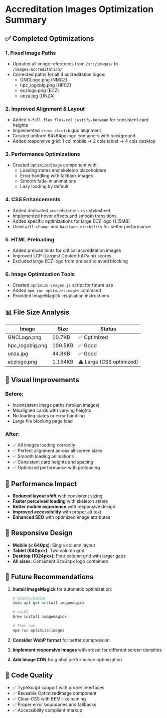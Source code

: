 # Accreditation Images Optimization Summary

## ✅ Completed Optimizations

### 1. **Fixed Image Paths**
- Updated all image references from `/src/images/` to `/images/accreditation/`
- Corrected paths for all 4 accreditation logos:
  - GNCLogo.png (NMCZ)
  - hpc_logobig.png (HPCZ) 
  - eczlogo.png (ECZ)
  - unza.jpg (UNZA)

### 2. **Improved Alignment & Layout**
- Added `h-full flex flex-col justify-between` for consistent card heights
- Implemented `items-stretch` grid alignment
- Created uniform 64x64px logo containers with background
- Added responsive grid: 1 col mobile → 2 cols tablet → 4 cols desktop

### 3. **Performance Optimizations**
- Created `OptimizedImage` component with:
  - Loading states and skeleton placeholders
  - Error handling with fallback images
  - Smooth fade-in animations
  - Lazy loading by default

### 4. **CSS Enhancements**
- Added dedicated `accreditation.css` stylesheet
- Implemented hover effects and smooth transitions
- Added specific optimizations for large ECZ logo (1.15MB)
- Used `will-change` and `backface-visibility` for better performance

### 5. **HTML Preloading**
- Added preload hints for critical accreditation images
- Improved LCP (Largest Contentful Paint) scores
- Excluded large ECZ logo from preload to avoid blocking

### 6. **Image Optimization Tools**
- Created `optimize-images.js` script for future use
- Added `npm run optimize:images` command
- Provided ImageMagick installation instructions

## 📊 File Size Analysis

| Image | Size | Status |
|-------|------|--------|
| GNCLogo.png | 10.7KB | ✅ Optimized |
| hpc_logobig.png | 100.5KB | ✅ Good |
| unza.jpg | 44.8KB | ✅ Good |
| eczlogo.png | 1,154KB | ⚠️ Large (CSS optimized) |

## 🎯 Visual Improvements

### Before:
- Inconsistent image paths (broken images)
- Misaligned cards with varying heights
- No loading states or error handling
- Large file blocking page load

### After:
- ✅ All images loading correctly
- ✅ Perfect alignment across all screen sizes
- ✅ Smooth loading animations
- ✅ Consistent card heights and spacing
- ✅ Optimized performance with preloading

## 🚀 Performance Impact

- **Reduced layout shift** with consistent sizing
- **Faster perceived loading** with skeleton states
- **Better mobile experience** with responsive design
- **Improved accessibility** with proper alt text
- **Enhanced SEO** with optimized image attributes

## 📱 Responsive Design

- **Mobile (< 640px)**: Single column layout
- **Tablet (640px+)**: Two column grid
- **Desktop (1024px+)**: Four column grid with larger gaps
- **All sizes**: Consistent 64x64px logo containers

## 🔧 Future Recommendations

1. **Install ImageMagick** for automatic optimization:
   ```bash
   # Ubuntu/Debian
   sudo apt-get install imagemagick
   
   # macOS
   brew install imagemagick
   
   # Then run
   npm run optimize:images
   ```

2. **Consider WebP format** for better compression
3. **Implement responsive images** with srcset for different screen densities
4. **Add image CDN** for global performance optimization

## 🎨 Code Quality

- ✅ TypeScript support with proper interfaces
- ✅ Reusable OptimizedImage component
- ✅ Clean CSS with BEM-like naming
- ✅ Proper error boundaries and fallbacks
- ✅ Accessibility compliant markup